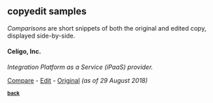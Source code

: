 ## copyedit samples

*Comparisons* are short snippets of both the original and edited copy, displayed side-by-side.

#### Celigo, Inc.  
*Integration Platform as a Service (iPaaS) provider.*  

[Compare](../compare/README.md#celigo-inc) -
<a href="..\assets\celigo\celigo-integration-edit.pdf" target="_blank">Edit</a> -
<a href="..\assets\celigo\celigo-integration-page.pdf" target="_blank">Original</a>
*(as of 29 August 2018)*

<sub>[**back**](../samples/README.md)</sub>
